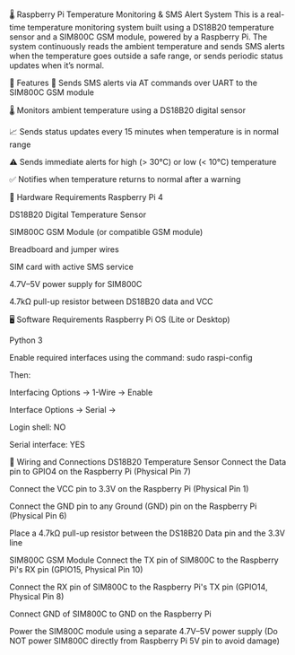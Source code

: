🌡️ Raspberry Pi Temperature Monitoring & SMS Alert System
This is a real-time temperature monitoring system built using a DS18B20 temperature sensor and a SIM800C GSM module, powered by a Raspberry Pi. The system continuously reads the ambient temperature and sends SMS alerts when the temperature goes outside a safe range, or sends periodic status updates when it’s normal.

🚀 Features
📡 Sends SMS alerts via AT commands over UART to the SIM800C GSM module

🌡️ Monitors ambient temperature using a DS18B20 digital sensor

📈 Sends status updates every 15 minutes when temperature is in normal range

⚠️ Sends immediate alerts for high (> 30°C) or low (< 10°C) temperature

✅ Notifies when temperature returns to normal after a warning

🧰 Hardware Requirements
Raspberry Pi 4 

DS18B20 Digital Temperature Sensor

SIM800C GSM Module (or compatible GSM module)

Breadboard and jumper wires

SIM card with active SMS service

4.7V–5V power supply for SIM800C

4.7kΩ pull-up resistor between DS18B20 data and VCC

🖥️ Software Requirements
Raspberry Pi OS (Lite or Desktop)

Python 3

Enable required interfaces using the command:
sudo raspi-config

Then:

Interfacing Options → 1-Wire → Enable

Interface Options → Serial →

Login shell: NO

Serial interface: YES

🔌 Wiring and Connections
DS18B20 Temperature Sensor
Connect the Data pin to GPIO4 on the Raspberry Pi (Physical Pin 7)

Connect the VCC pin to 3.3V on the Raspberry Pi (Physical Pin 1)

Connect the GND pin to any Ground (GND) pin on the Raspberry Pi (Physical Pin 6)

Place a 4.7kΩ pull-up resistor between the DS18B20 Data pin and the 3.3V line

SIM800C GSM Module
Connect the TX pin of SIM800C to the Raspberry Pi's RX pin (GPIO15, Physical Pin 10)

Connect the RX pin of SIM800C to the Raspberry Pi's TX pin (GPIO14, Physical Pin 8)

Connect GND of SIM800C to GND on the Raspberry Pi

Power the SIM800C module using a separate 4.7V–5V power supply (Do NOT power SIM800C directly from Raspberry Pi 5V pin to avoid damage)
